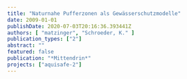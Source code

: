 ```yaml
---
title: "Naturnahe Pufferzonen als Gewässerschutzmodelle"
date: 2009-01-01
publishDate: 2020-07-03T20:16:36.393441Z
authors: [ "matzinger", "Schroeder, K." ]
publication_types: ["2"]
abstract: ""
featured: false
publication: "*Mittendrin*"
projects: ["aquisafe-2"]
---
```


